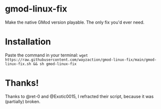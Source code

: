 # gmod-linux-fix
Make the native GMod version playable. The only fix you'd ever need.

# Installation
Paste the command in your terminal:
`wget https://raw.githubusercontent.com/wayzaction/gmod-linux-fix/main/gmod-linux-fix.sh && sh gmod-linux-fix`

# Thanks!
Thanks to @ret-0 and @Exotic0015, I refracted their script, because it was (partially) broken.
